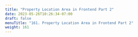 ```yaml
---
title: "Property Location Area in Frontend Part 2"
date: 2023-05-26T10:26:34-07:00
draft: false
menuTitle: "161. Property Location Area in Frontend Part 2"
weight: 161
---
```


